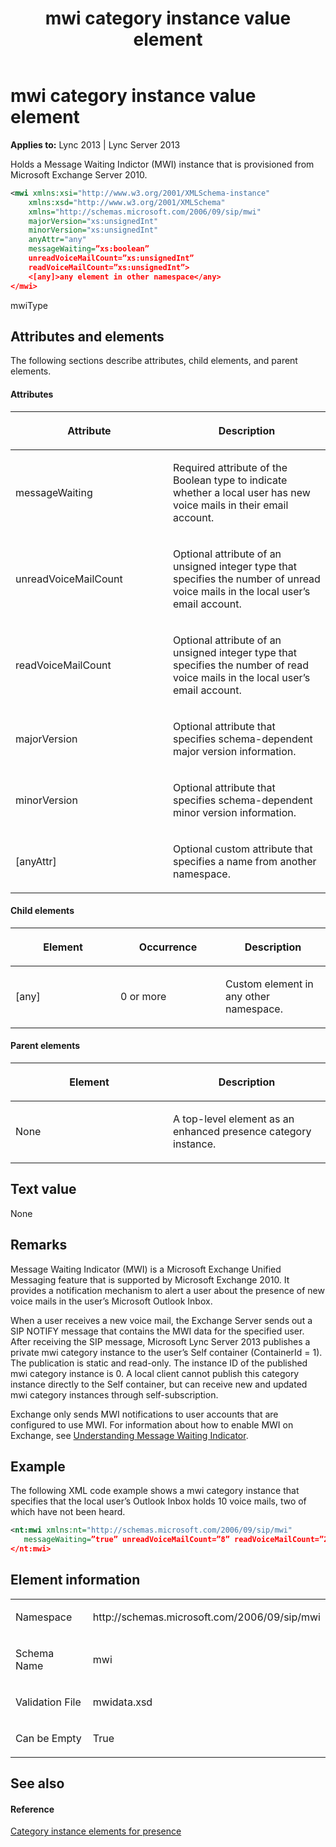 ﻿---
title: mwi category instance value element
TOCTitle: mwi category instance value element
ms:assetid: 3169d257-280f-4075-afaf-b2a87931418e
ms:mtpsurl: https://msdn.microsoft.com/library/Dn454758(v=office.15)
ms:contentKeyID: 57093645
ms.date: 07/24/2014
mtps_version: v=office.15
dev_langs:
- xml
---

# mwi category instance value element


**Applies to:** Lync 2013 | Lync Server 2013

Holds a Message Waiting Indictor (MWI) instance that is provisioned from Microsoft Exchange Server 2010.

```xml
<mwi xmlns:xsi="http://www.w3.org/2001/XMLSchema-instance" 
    xmlns:xsd="http://www.w3.org/2001/XMLSchema"
    xmlns="http://schemas.microsoft.com/2006/09/sip/mwi"
    majorVersion="xs:unsignedInt"
    minorVersion="xs:unsignedInt"
    anyAttr="any" 
    messageWaiting=”xs:boolean”
    unreadVoiceMailCount=”xs:unsignedInt”
    readVoiceMailCount=”xs:unsignedInt”>
    <[any]>any element in other namespace</any>
</mwi>
```

mwiType

## Attributes and elements

The following sections describe attributes, child elements, and parent elements.

#### Attributes

<table>
<colgroup>
<col style="width: 50%" />
<col style="width: 50%" />
</colgroup>
<thead>
<tr class="header">
<th><p>Attribute</p></th>
<th><p>Description</p></th>
</tr>
</thead>
<tbody>
<tr class="odd">
<td><p>messageWaiting</p></td>
<td><p>Required attribute of the Boolean type to indicate whether a local user has new voice mails in their email account.</p></td>
</tr>
<tr class="even">
<td><p>unreadVoiceMailCount</p></td>
<td><p>Optional attribute of an unsigned integer type that specifies the number of unread voice mails in the local user’s email account.</p></td>
</tr>
<tr class="odd">
<td><p>readVoiceMailCount</p></td>
<td><p>Optional attribute of an unsigned integer type that specifies the number of read voice mails in the local user’s email account.</p></td>
</tr>
<tr class="even">
<td><p>majorVersion</p></td>
<td><p>Optional attribute that specifies schema-dependent major version information.</p></td>
</tr>
<tr class="odd">
<td><p>minorVersion</p></td>
<td><p>Optional attribute that specifies schema-dependent minor version information.</p></td>
</tr>
<tr class="even">
<td><p>[anyAttr]</p></td>
<td><p>Optional custom attribute that specifies a name from another namespace.</p></td>
</tr>
</tbody>
</table>


#### Child elements

<table>
<colgroup>
<col style="width: 33%" />
<col style="width: 33%" />
<col style="width: 33%" />
</colgroup>
<thead>
<tr class="header">
<th><p>Element</p></th>
<th><p>Occurrence</p></th>
<th><p>Description</p></th>
</tr>
</thead>
<tbody>
<tr class="odd">
<td><p>[any]</p></td>
<td><p>0 or more</p></td>
<td><p>Custom element in any other namespace.</p></td>
</tr>
</tbody>
</table>


#### Parent elements

<table>
<colgroup>
<col style="width: 50%" />
<col style="width: 50%" />
</colgroup>
<thead>
<tr class="header">
<th><p>Element</p></th>
<th><p>Description</p></th>
</tr>
</thead>
<tbody>
<tr class="odd">
<td><p>None</p></td>
<td><p>A top-level element as an enhanced presence category instance.</p></td>
</tr>
</tbody>
</table>


## Text value

None

## Remarks

Message Waiting Indicator (MWI) is a Microsoft Exchange Unified Messaging feature that is supported by Microsoft Exchange 2010. It provides a notification mechanism to alert a user about the presence of new voice mails in the user’s Microsoft Outlook Inbox.

When a user receives a new voice mail, the Exchange Server sends out a SIP NOTIFY message that contains the MWI data for the specified user. After receiving the SIP message, Microsoft Lync Server 2013 publishes a private mwi category instance to the user’s Self container (ContainerId = 1). The publication is static and read-only. The instance ID of the published mwi category instance is 0. A local client cannot publish this category instance directly to the Self container, but can receive new and updated mwi category instances through self-subscription.

Exchange only sends MWI notifications to user accounts that are configured to use MWI. For information about how to enable MWI on Exchange, see [Understanding Message Waiting Indicator](http://technet.microsoft.com/library/dd298001.aspx).

## Example

The following XML code example shows a mwi category instance that specifies that the local user’s Outlook Inbox holds 10 voice mails, two of which have not been heard.

```xml
<nt:mwi xmlns:nt="http://schemas.microsoft.com/2006/09/sip/mwi"
   messageWaiting=”true” unreadVoiceMailCount=”8” readVoiceMailCount=”2”>
</nt:mwi>
```

## Element information

<table>
<colgroup>
<col style="width: 50%" />
<col style="width: 50%" />
</colgroup>
<tbody>
<tr class="odd">
<td><p>Namespace</p></td>
<td><p>http://schemas.microsoft.com/2006/09/sip/mwi</p></td>
</tr>
<tr class="even">
<td><p>Schema Name</p></td>
<td><p>mwi</p></td>
</tr>
<tr class="odd">
<td><p>Validation File</p></td>
<td><p>mwidata.xsd</p></td>
</tr>
<tr class="even">
<td><p>Can be Empty</p></td>
<td><p>True</p></td>
</tr>
</tbody>
</table>


## See also

#### Reference

[Category instance elements for presence](category-instance-elements-for-presence.md)

